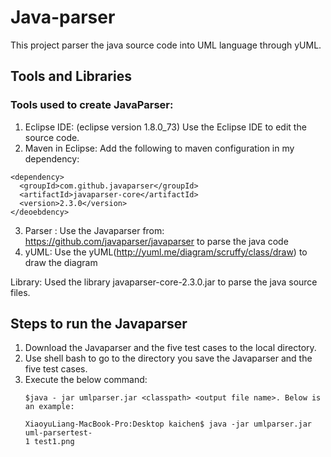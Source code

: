 # Java-parser
This project parser the java source code into UML language through
yUML.

## Tools and Libraries
### Tools used to create JavaParser:
1. Eclipse IDE: (eclipse version 1.8.0_73) Use the Eclipse IDE to edit the source code.
2. Maven in Eclipse: Add the following to maven configuration in my dependency:
  ```
  <dependency>
    <groupId>com.github.javaparser</groupId>
    <artifactId>javaparser-core</artifactId>
    <version>2.3.0</version>
  </deoebdency>
  ```
3. Parser : Use the Javaparser from: https://github.com/javaparser/javaparser to parse
the java code
4. yUML: Use the yUML(http://yuml.me/diagram/scruffy/class/draw) to draw the diagram

Library: Used the library javaparser-core-2.3.0.jar to parse the java source files.

## Steps to run the Javaparser
1. Download the Javaparser and the five test cases to the local
directory.
2. Use shell bash to go to the directory you save the Javaparser and the five test
cases.
3. Execute the below command:
    ```
    $java - jar umlparser.jar <classpath> <output file name>. Below is an example:
    ```
    ```
    XiaoyuLiang-MacBook-Pro:Desktop kaichen$ java -jar umlparser.jar uml-parsertest-
    1 test1.png
    ```

